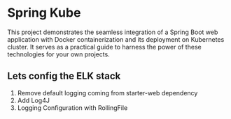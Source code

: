 # Spring Kube

This project demonstrates the seamless integration of a Spring Boot web application with Docker containerization and its deployment on Kubernetes cluster. It serves as a practical guide to harness the power of these technologies for your own projects.

## Lets config the ELK stack

1. Remove default logging coming from starter-web dependency
2. Add Log4J
3. Logging Configuration with RollingFile